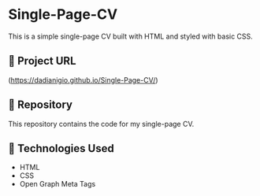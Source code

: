 # Single-Page-CV
This is a simple single-page CV built with HTML and styled with basic CSS.

## 🔗 Project URL  

(https://dadianigio.github.io/Single-Page-CV/)


## 📂 Repository  
This repository contains the code for my single-page CV.

## 🚀 Technologies Used  
- HTML  
- CSS  
- Open Graph Meta Tags  
